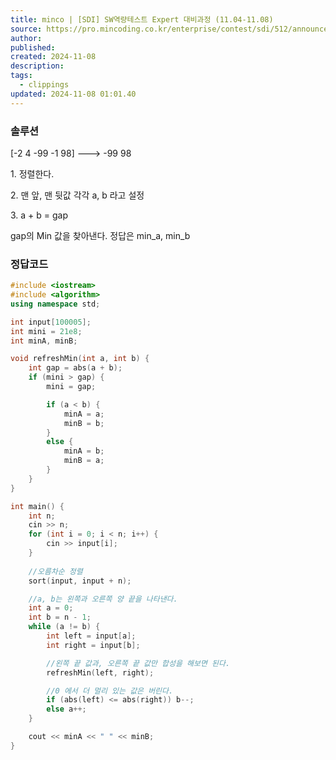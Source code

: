```yaml
---
title: minco | [SDI] SW역량테스트 Expert 대비과정 (11.04-11.08)
source: https://pro.mincoding.co.kr/enterprise/contest/sdi/512/announcements/11505
author: 
published: 
created: 2024-11-08
description: 
tags:
  - clippings
updated: 2024-11-08 01:01.40
---
```

### 솔루션

\[-2 4 -99 -1 98\] ---> -99 98

1\. 정렬한다.

2\. 맨 앞, 맨 뒷값 각각 a, b 라고 설정

3\. a + b = gap

gap의 Min 값을 찾아낸다. 정답은 min\_a, min\_b

### 정답코드

```cpp
#include <iostream>
#include <algorithm>
using namespace std;

int input[100005];
int mini = 21e8;
int minA, minB;

void refreshMin(int a, int b) {
	int gap = abs(a + b);
	if (mini > gap) {
		mini = gap;

		if (a < b) {
			minA = a;
			minB = b;
		}
		else {
			minA = b;
			minB = a;
		}
	}
}

int main() {
	int n;
	cin >> n;
	for (int i = 0; i < n; i++) {
		cin >> input[i];
	}
	
	//오름차순 정렬
	sort(input, input + n);

	//a, b는 왼쪽과 오른쪽 양 끝을 나타낸다.
	int a = 0;
	int b = n - 1;
	while (a != b) {
		int left = input[a];
		int right = input[b];

		//왼쪽 끝 값과, 오른쪽 끝 값만 합성을 해보면 된다.
		refreshMin(left, right);

		//0 에서 더 멀리 있는 값은 버린다.
		if (abs(left) <= abs(right)) b--;
		else a++;
	}

	cout << minA << " " << minB;
}
```